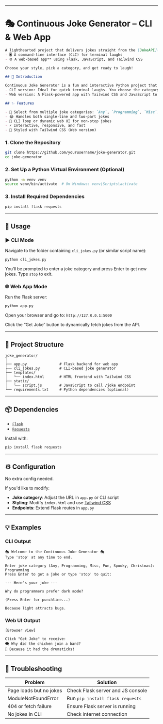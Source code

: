 

---
# 🎭 Continuous Joke Generator – CLI & Web App
````markdown
A lighthearted project that delivers jokes straight from the [JokeAPI](https://jokeapi.dev/) in two flavors:
- 🖥️ A command-line interface (CLI) for terminal laughs
- 🌐 A web-based app** using Flask, JavaScript, and Tailwind CSS

Choose your style, pick a category, and get ready to laugh!

## 🤹 Introduction

Continuous Joke Generator is a fun and interactive Python project that lets you fetch jokes in real-time using the JokeAPI. It comes in two versions:
- CLI version: Ideal for quick terminal laughs. You choose the category and keep getting jokes until you type "stop".
- Web version: A Flask-powered app with Tailwind CSS and JavaScript to deliver jokes dynamically in your browser.

## ✨ Features

- 🎯 Select from multiple joke categories: `Any`, `Programming`, `Misc`, `Pun`, `Spooky`, `Christmas`
- 😂 Handles both single-line and two-part jokes
- 🔁 CLI loop or dynamic web UI for non-stop jokes
- ⚡ Interactive, responsive, and fast
- 🌈 Styled with Tailwind CSS (Web version)

````
### 1. Clone the Repository

```bash
git clone https://github.com/yourusername/joke-generator.git
cd joke-generator
````

### 2. Set Up a Python Virtual Environment (Optional)

```bash
python -m venv venv
source venv/bin/activate  # On Windows: venv\Scripts\activate
```

### 3. Install Required Dependencies

```bash
pip install flask requests
```

---

## 🚀 Usage

### ▶️ CLI Mode

Navigate to the folder containing `cli_jokes.py` (or similar script name):

```bash
python cli_jokes.py
```

You’ll be prompted to enter a joke category and press Enter to get new jokes. Type `stop` to exit.

### 🌐 Web App Mode

Run the Flask server:

```bash
python app.py
```

Open your browser and go to:
`http://127.0.0.1:5000`

Click the “Get Joke” button to dynamically fetch jokes from the API.

---

## 📂 Project Structure

```
joke_generator/
│
├── app.py               # Flask backend for web app
├── cli_jokes.py         # CLI-based joke generator
├── templates/
│   └── index.html       # HTML frontend with Tailwind CSS
├── static/
│   └── script.js        # JavaScript to call /joke endpoint
└── requirements.txt     # Python dependencies (optional)
```

---

## 📦 Dependencies

* [`Flask`](https://palletsprojects.com/p/flask/)
* [`Requests`](https://pypi.org/project/requests/)

Install with:

```bash
pip install flask requests
```

---

## ⚙️ Configuration

No extra config needed.

If you'd like to modify:

* **Joke category**: Adjust the URL in `app.py` or CLI script
* **Styling**: Modify `index.html` and use [Tailwind CSS](https://tailwindcss.com/)
* **Endpoints**: Extend Flask routes in `app.py`

---

## 💡 Examples

### CLI Output

```
🎭 Welcome to the Continuous Joke Generator 🎭
Type 'stop' at any time to end.

Enter joke category (Any, Programming, Misc, Pun, Spooky, Christmas): Programming
Press Enter to get a joke or type 'stop' to quit:

--- Here's your joke ---

Why do programmers prefer dark mode?

(Press Enter for punchline...)

Because light attracts bugs.
```

### Web UI Output

```text
[Browser view]

Click "Get Joke" to receive:
🗨️ Why did the chicken join a band?
🥁 Because it had the drumsticks!
```

---

## 🧯 Troubleshooting

| Problem                 | Solution                          |
| ----------------------- | --------------------------------- |
| Page loads but no jokes | Check Flask server and JS console |
| ModuleNotFoundError     | Run `pip install flask requests`  |
| 404 or fetch failure    | Ensure Flask server is running    |
| No jokes in CLI         | Check internet connection         |


